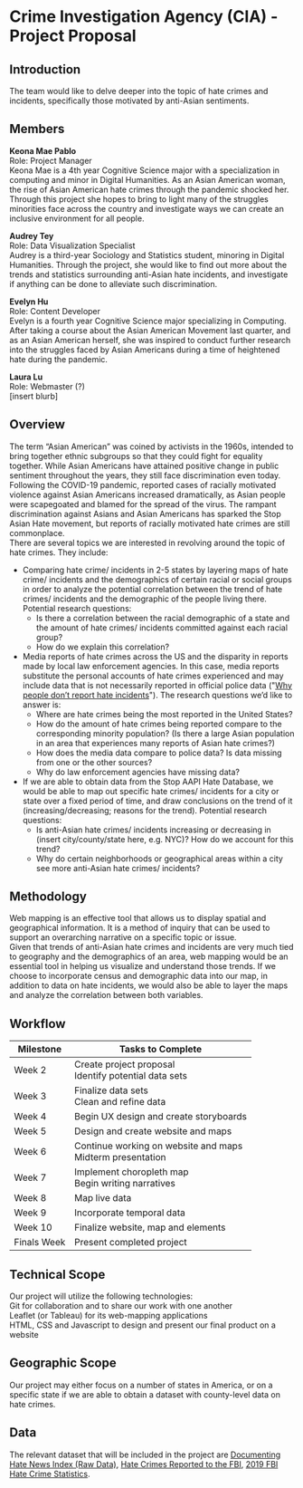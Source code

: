 # Crime Investigation Agency (CIA) - Project Proposal
## Introduction
The team would like to delve deeper into the topic of hate crimes and incidents, specifically those motivated by anti-Asian sentiments. 

## Members
**Keona Mae Pablo**  
Role: Project Manager  
Keona Mae is a 4th year Cognitive Science major with a specialization in computing and minor in Digital Humanities. As an Asian American woman, the rise of Asian American hate crimes through the pandemic shocked her. Through this project she hopes to bring to light many of the struggles minorities face across the country and investigate ways we can create an inclusive environment for all people.  
  
**Audrey Tey**  
Role: Data Visualization Specialist  
Audrey is a third-year Sociology and Statistics student, minoring in Digital Humanities. Through the project, she would like to find out more about the trends and statistics surrounding anti-Asian hate incidents, and investigate if anything can be done to alleviate such discrimination.  
  
**Evelyn Hu**  
Role: Content Developer  
Evelyn is a fourth year Cognitive Science major specializing in Computing. After taking a course about the Asian American Movement last quarter, and as an Asian American herself, she was inspired to conduct further research into the struggles faced by Asian Americans during a time of heightened hate during the pandemic.  
  
**Laura Lu**  
Role: Webmaster (?)  
[insert blurb]  

## Overview
The term “Asian American” was coined by activists in the 1960s, intended to bring together ethnic subgroups so that they could fight for equality together. While Asian Americans have attained positive change in public sentiment throughout the years, they still face discrimination even today. Following the COVID-19 pandemic, reported cases of racially motivated violence against Asian Americans increased dramatically, as Asian people were scapegoated and blamed for the spread of the virus. The rampant discrimination against Asians and Asian Americans has sparked the Stop Asian Hate movement, but reports of racially motivated hate crimes are still commonplace.  
There are several topics we are interested in revolving around the topic of hate crimes. They include:  
- Comparing hate crime/ incidents in 2-5 states by layering maps of hate crime/ incidents and the demographics of certain racial or social groups in order to analyze the potential correlation between the trend of hate crimes/ incidents and the demographic of the people living there. Potential research questions:  
  - Is there a correlation between the racial demographic of a state and the amount of hate crimes/ incidents committed against each racial group?  
  - How do we explain this correlation?  
- Media reports of hate crimes across the US and the disparity in reports made by local law enforcement agencies. In this case, media reports substitute the personal accounts of hate crimes experienced and may include data that is not necessarily reported in official police data ("[Why people don’t report hate incidents](https://www.propublica.org/article/confusion-fear-cynicism-why-people-dont-report-hate-incidents)"). The research questions we’d like to answer is: 
  - Where are hate crimes being the most reported in the United States?  
  - How do the amount of hate crimes being reported compare to the corresponding minority population? (Is there a large Asian population in an area that experiences many reports of Asian hate crimes?)  
  - How does the media data compare to police data? Is data missing from one or the other sources?  
  - Why do law enforcement agencies have missing data?  
- If we are able to obtain data from the Stop AAPI Hate Database, we would be able to map out specific hate crimes/ incidents for a city or state over a fixed period of time, and draw conclusions on the trend of it (increasing/decreasing; reasons for the trend). Potential research questions:  
  - Is anti-Asian hate crimes/ incidents increasing or decreasing in (insert city/county/state here, e.g. NYC)? How do we account for this trend?  
  - Why do certain neighborhoods or geographical areas within a city see more anti-Asian hate crimes/ incidents? 
 
## Methodology
Web mapping is an effective tool that allows us to display spatial and geographical information. It is a method of inquiry that can be used to support an overarching narrative on a specific topic or issue.  
Given that trends of anti-Asian hate crimes and incidents are very much tied to geography and the demographics of an area, web mapping would be an essential tool in helping us visualize and understand those trends. If we choose to incorporate census and demographic data into our map, in addition to data on hate incidents, we would also be able to layer the maps and analyze the correlation between both variables.  

## Workflow
| Milestone | Tasks to Complete |
| --- | --- |
| Week 2 | Create project proposal <br> Identify potential data sets |
| Week 3 | Finalize data sets <br> Clean and refine data |
| Week 4 | Begin UX design and create storyboards |
| Week 5 | Design and create website and maps |
| Week 6 | Continue working on website and maps <br> Midterm presentation |
| Week 7 | Implement choropleth map <br> Begin writing narratives |
| Week 8 | Map live data |
| Week 9 | Incorporate temporal data |
| Week 10 | Finalize website, map and elements |
| Finals Week | Present completed project |

## Technical Scope
Our project will utilize the following technologies:  
Git for collaboration and to share our work with one another  
Leaflet (or Tableau) for its web-mapping applications  
HTML, CSS and Javascript to design and present our final product on a website  

## Geographic Scope 
Our project may either focus on a number of states in America, or on a specific state if we are able to obtain a dataset with county-level data on hate crimes.  

## Data
The relevant dataset that will be included in the project are [Documenting Hate News Index (Raw Data)](https://www.propublica.org/datastore/dataset/documenting-hate-news-index), [Hate Crimes Reported to the FBI](https://projects.propublica.org/graphics/hatecrime-data), [2019 FBI Hate Crime Statistics](https://ucr.fbi.gov/hate-crime/2019/downloads/downloads). 

